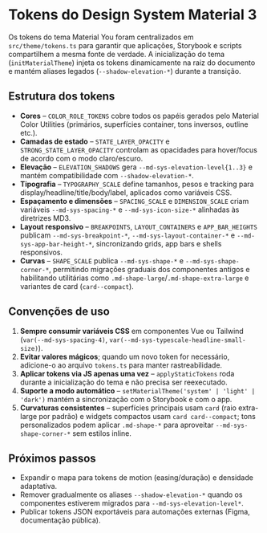 # Tokens do Design System Material 3

Os tokens do tema Material You foram centralizados em `src/theme/tokens.ts` para garantir que aplicações, Storybook e scripts compartilhem a mesma fonte de verdade. A inicialização do tema (`initMaterialTheme`) injeta os tokens dinamicamente na raiz do documento e mantém aliases legados (`--shadow-elevation-*`) durante a transição.

## Estrutura dos tokens

- **Cores** – `COLOR_ROLE_TOKENS` cobre todos os papéis gerados pelo Material Color Utilities (primários, superfícies container, tons inversos, outline etc.).
- **Camadas de estado** – `STATE_LAYER_OPACITY` e `STRONG_STATE_LAYER_OPACITY` controlam as opacidades para hover/focus de acordo com o modo claro/escuro.
- **Elevação** – `ELEVATION_SHADOWS` gera `--md-sys-elevation-level{1..3}` e mantém compatibilidade com `--shadow-elevation-*`.
- **Tipografia** – `TYPOGRAPHY_SCALE` define tamanhos, pesos e tracking para display/headline/title/body/label, aplicados como variáveis CSS.
- **Espaçamento e dimensões** – `SPACING_SCALE` e `DIMENSION_SCALE` criam variáveis `--md-sys-spacing-*` e `--md-sys-icon-size-*` alinhadas às diretrizes MD3.
- **Layout responsivo** – `BREAKPOINTS`, `LAYOUT_CONTAINERS` e `APP_BAR_HEIGHTS` publicam `--md-sys-breakpoint-*`, `--md-sys-layout-container-*` e `--md-sys-app-bar-height-*`, sincronizando grids, app bars e shells responsivos.
- **Curvas** – `SHAPE_SCALE` publica `--md-sys-shape-*` e `--md-sys-shape-corner-*`, permitindo migrações graduais dos componentes antigos e habilitando utilitárias como `.md-shape-large`/`.md-shape-extra-large` e variantes de card (`card--compact`).

## Convenções de uso

1. **Sempre consumir variáveis CSS** em componentes Vue ou Tailwind (`var(--md-sys-spacing-4)`, `var(--md-sys-typescale-headline-small-size)`).
2. **Evitar valores mágicos**; quando um novo token for necessário, adicione-o ao arquivo `tokens.ts` para manter rastreabilidade.
3. **Aplicar tokens via JS apenas uma vez** – `applyStaticTokens` roda durante a inicialização do tema e não precisa ser reexecutado.
4. **Suporte a modo automático** – `setMaterialTheme('system' | 'light' | 'dark')` mantém a sincronização com o Storybook e com o app.
5. **Curvaturas consistentes** – superfícies principais usam `card` (raio extra-large por padrão) e widgets compactos usam `card card--compact`; tons personalizados podem aplicar `.md-shape-*` para aproveitar `--md-sys-shape-corner-*` sem estilos inline.

## Próximos passos

- Expandir o mapa para tokens de motion (easing/duração) e densidade adaptativa.
- Remover gradualmente os aliases `--shadow-elevation-*` quando os componentes estiverem migrados para `--md-sys-elevation-level*`.
- Publicar tokens JSON exportáveis para automações externas (Figma, documentação pública).
